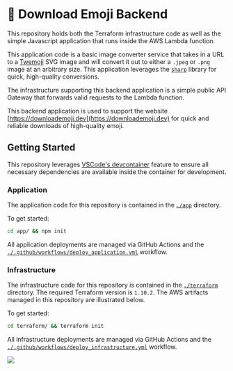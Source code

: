 # 💾 Download Emoji Backend

This repository holds both the Terraform infrastructure code as well as the simple Javascript application that runs inside the AWS Lambda function.

This application code is a basic image converter service that takes in a URL to a [Twemoji](https://github.com/twitter/twemoji) SVG image and will convert it out to either a `.jpeg` or `.png` image at an arbitrary size. This application leverages the [`sharp`](https://sharp.pixelplumbing.com/) library for quick, high-quality conversions.

The infrastructure supporting this backend application is a simple public API Gateway that forwards valid requests to the Lambda function.

This backend application is used to support the website [https://downloademoji.dev](https://downloademoji.dev) for quick and reliable downloads of high-quality emoji.

## Getting Started

This repository leverages [VSCode's devcontainer](https://code.visualstudio.com/docs/remote/containers) feature to ensure all necessary dependencies are available inside the container for development.

### Application

The application code for this repository is contained in the [`./app`](./app) directory.

To get started:

```bash
cd app/ && npm init
```

All application deployments are managed via GitHub Actions and the [`./.github/workflows/deploy_application.yml`](./.github/workflows/deploy_application.yml) workflow.

### Infrastructure

The infrastructure code for this repository is contained in the [`./terraform`](./terraform) directory. The required Terraform version is `1.10.2`. The AWS artifacts managed in this repository are illustrated below.

To get started:

```bash
cd terraform/ && terraform init
```

All infrastructure deployments are managed via GitHub Actions and the [`./.github/workflows/deploy_infrastructure.yml`](./.github/workflows/deploy_infrastructure.yml) workflow.

![](./assets/architecture.svg)
